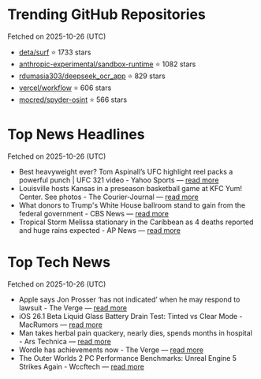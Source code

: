 # Trending GitHub Repositories
Fetched on 2025-10-26 (UTC)

- [deta/surf](https://github.com/deta/surf) ⭐ 1733 stars
- [anthropic-experimental/sandbox-runtime](https://github.com/anthropic-experimental/sandbox-runtime) ⭐ 1082 stars
- [rdumasia303/deepseek_ocr_app](https://github.com/rdumasia303/deepseek_ocr_app) ⭐ 829 stars
- [vercel/workflow](https://github.com/vercel/workflow) ⭐ 606 stars
- [mocred/spyder-osint](https://github.com/mocred/spyder-osint) ⭐ 566 stars

# Top News Headlines
Fetched on 2025-10-26 (UTC)
- Best heavyweight ever? Tom Aspinall’s UFC highlight reel packs a powerful punch | UFC 321 video - Yahoo Sports — [read more](https://www.mmamania.com/ufc-321-fight-card-aspinall-vs-gane-start-time-preview-live-results-abu-dhabi/398147/best-heavyweight-ever-tom-aspinalls-ufc-highlight-reel-packs-a-powerful-punch-ufc-321-video)
- Louisville hosts Kansas in a preseason basketball game at KFC Yum! Center. See photos - The Courier-Journal — [read more](https://www.courier-journal.com/picture-gallery/sports/college/basketball/louisville/2025/10/24/louisville-vs-kansas-basketball-game-photos-pat-kelsey-kfc-yum-center/86879496007/)
- What donors to Trump's White House ballroom stand to gain from the federal government - CBS News — [read more](https://www.cbsnews.com/news/trump-ballroom-donors-white-house-stand-to-gain/)
- Tropical Storm Melissa stationary in the Caribbean as 4 deaths reported and huge rains expected - AP News — [read more](https://apnews.com/article/storm-melissa-caribbean-jamaica-haiti-dominican-republic-5532dedc71d40c74a88679ee899ffc5d)

# Top Tech News
Fetched on 2025-10-26 (UTC)
- Apple says Jon Prosser ‘has not indicated’ when he may respond to lawsuit - The Verge — [read more](https://www.theverge.com/news/806664/apple-jon-prosser-not-indicated-respond-lawsuit-trade-secrets-ramacciotti)
- iOS 26.1 Beta Liquid Glass Battery Drain Test: Tinted vs Clear Mode - MacRumors — [read more](https://www.macrumors.com/2025/10/24/ios-26-1-liquid-glass-battery-test/)
- Man takes herbal pain quackery, nearly dies, spends months in hospital - Ars Technica — [read more](https://arstechnica.com/health/2025/10/man-takes-herbal-pain-quackery-nearly-dies-spends-months-in-hospital/)
- Wordle has achievements now - The Verge — [read more](https://www.theverge.com/news/806578/nyt-games-badges-achievements-wordle-spelling-bee-connections)
- The Outer Worlds 2 PC Performance Benchmarks: Unreal Engine 5 Strikes Again - Wccftech — [read more](https://wccftech.com/the-outer-worlds-2-pc-performance-benchmarks/)
